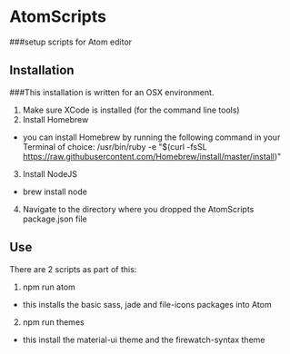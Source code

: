 # AtomScripts
###setup scripts for Atom editor

## Installation
###This installation is written for an OSX environment.

1. Make sure XCode is installed (for the command line tools)
2. Install Homebrew
  - you can install Homebrew by running the following command in your Terminal of choice: /usr/bin/ruby -e "$(curl -fsSL https://raw.githubusercontent.com/Homebrew/install/master/install)"
3. Install NodeJS
  - brew install node
4. Navigate to the directory where you dropped the AtomScripts package.json file

## Use
There are 2 scripts as part of this:

1. npm run atom
  - this installs the basic sass, jade and file-icons packages into Atom
2. npm run themes
  - this install the material-ui theme and the firewatch-syntax theme
